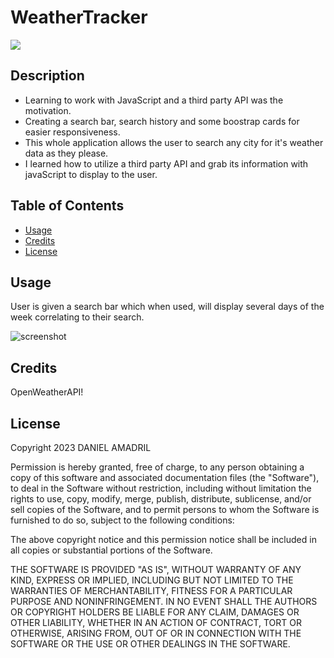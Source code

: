 # WeatherTracker
<p>
    <img src="https://img.shields.io/badge/Javascript-yellow" />
</p>

## Description


- Learning to work with JavaScript and a third party API was the motivation.
- Creating a search bar, search history and some boostrap cards for easier responsiveness.
- This whole application allows the user to search any city for it's weather data as they please. 
- I learned how to utilize a third party API and grab its information with javaScript to display to the user.

## Table of Contents 

- [Usage](#usage)
- [Credits](#credits)
- [License](#license)


## Usage

User is given a search bar which when used, will display several days of the week correlating to their search. 

 <img alt="screenshot" src="https://cdn.discordapp.com/attachments/304399938949742594/1065365479188856923/image.png">

## Credits

OpenWeatherAPI!

## License

Copyright 2023 DANIEL AMADRIL

Permission is hereby granted, free of charge, to any person obtaining a copy of this software and associated documentation files (the "Software"), to deal in the Software without restriction, including without limitation the rights to use, copy, modify, merge, publish, distribute, sublicense, and/or sell copies of the Software, and to permit persons to whom the Software is furnished to do so, subject to the following conditions:

The above copyright notice and this permission notice shall be included in all copies or substantial portions of the Software.

THE SOFTWARE IS PROVIDED "AS IS", WITHOUT WARRANTY OF ANY KIND, EXPRESS OR IMPLIED, INCLUDING BUT NOT LIMITED TO THE WARRANTIES OF MERCHANTABILITY, FITNESS FOR A PARTICULAR PURPOSE AND NONINFRINGEMENT. IN NO EVENT SHALL THE AUTHORS OR COPYRIGHT HOLDERS BE LIABLE FOR ANY CLAIM, DAMAGES OR OTHER LIABILITY, WHETHER IN AN ACTION OF CONTRACT, TORT OR OTHERWISE, ARISING FROM, OUT OF OR IN CONNECTION WITH THE SOFTWARE OR THE USE OR OTHER DEALINGS IN THE SOFTWARE.

